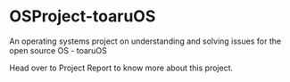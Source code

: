 # OSProject-toaruOS
An operating systems project on understanding and solving issues for the open source OS - toaruOS

Head over to Project Report to know more about this project.
